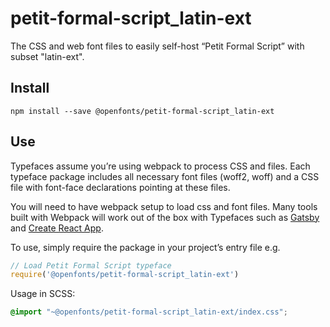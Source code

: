 
# petit-formal-script_latin-ext

The CSS and web font files to easily self-host “Petit Formal Script” with subset "latin-ext".

## Install

`npm install --save @openfonts/petit-formal-script_latin-ext`

## Use

Typefaces assume you’re using webpack to process CSS and files. Each typeface
package includes all necessary font files (woff2, woff) and a CSS file with
font-face declarations pointing at these files.

You will need to have webpack setup to load css and font files. Many tools built
with Webpack will work out of the box with Typefaces such as [Gatsby](https://github.com/gatsbyjs/gatsby)
and [Create React App](https://github.com/facebookincubator/create-react-app).

To use, simply require the package in your project’s entry file e.g.

```javascript
// Load Petit Formal Script typeface
require('@openfonts/petit-formal-script_latin-ext')
```

Usage in SCSS:
```scss
@import "~@openfonts/petit-formal-script_latin-ext/index.css";
```
